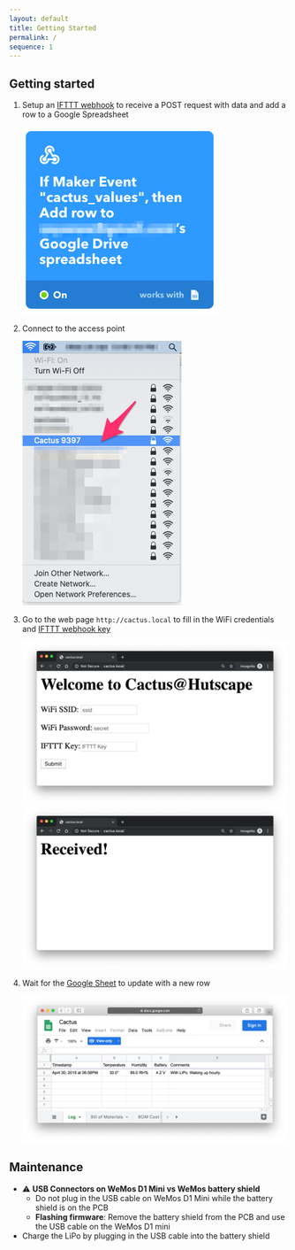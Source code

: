 ```yaml
---
layout: default
title: Getting Started
permalink: /
sequence: 1
---
```


## Getting started

1. Setup an [IFTTT webhook](https://ifttt.com/services/maker_webhooks) to receive a POST request with data and add a row to a Google Spreadsheet

    ![](firmware/ifttt.png)
1. Connect to the access point

    ![](firmware/access_point.png)
1. Go to the web page `http://cactus.local` to fill in the WiFi credentials and [IFTTT webhook key](https://ifttt.com/services/maker_webhooks/settings)

    ![](firmware/webpage.png)
    ![](firmware/webpage-received.png)
1. Wait for the [Google Sheet](https://docs.google.com/spreadsheets/d/1qedLXiCeU6vCwEvv3JqwrVWjrriB8L3DA9Xp-g01Jk0/edit?usp=sharing) to update with a new row

    ![](firmware/google-sheet.png)

## Maintenance

- ⚠️ **USB Connectors on WeMos D1 Mini vs WeMos battery shield**
    - Do not plug in the USB cable on WeMos D1 Mini while the battery shield is on the PCB
    - **Flashing firmware**: Remove the battery shield from the PCB and use the USB cable on the WeMos D1 mini
- Charge the LiPo by plugging in the USB cable into the battery shield
